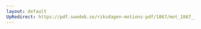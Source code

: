 ```yaml
---
layout: default
UpRedirect: https://pdf.swedeb.se/riksdagen-motions-pdf/1867/mot_1867__ak__00248/mot_1867__ak__00248_002.pdf
---
```

